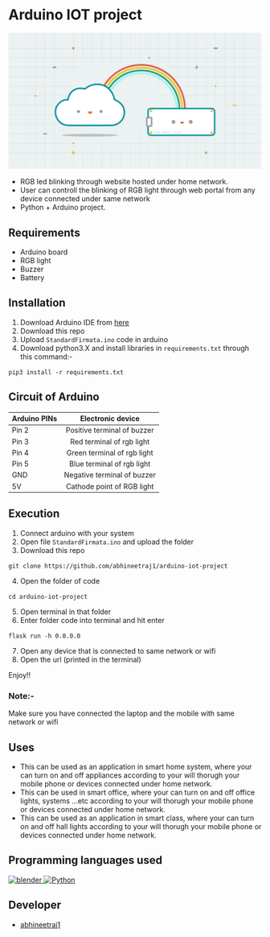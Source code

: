 # Arduino IOT project
![alt text](https://github.com/abhineetraj1/arduino-iot-project/blob/main/fav.png?raw=true)

* RGB led blinking through website hosted under home network.
* User can controll the blinking of RGB light through web portal  from any device connected under same network
* Python + Arduino project.

## Requirements
* Arduino board
* RGB light
* Buzzer
* Battery

## Installation
1) Download Arduino IDE from [here](https://support.arduino.cc/hc/en-us/articles/360019833020-Download-and-install-Arduino-IDE)
2) Download this repo
3) Upload ```StandardFirmata.ino``` code in arduino
4) Download python3.X and install libraries in ```requirements.txt``` through this command:-
```
pip3 install -r requirements.txt
```


## Circuit of Arduino

| Arduino PINs | Electronic device |
|------|:------:|
|  Pin 2 | Positive terminal of buzzer |
|  Pin 3 | Red terminal of rgb light |
|  Pin 4 | Green terminal of rgb light |
|  Pin 5 | Blue terminal of rgb light |
|  GND   | Negative terminal of buzzer |
|  5V    | Cathode point of RGB light |

## Execution
1)	Connect arduino with your system
2)	Open file ```StandardFirmata.ino``` and upload the folder
3)	Download this repo
```
git clone https://github.com/abhineetraj1/arduino-iot-project
```
4)	Open the folder of code
```
cd arduino-iot-project
```
5)	Open terminal in that folder
6)	Enter folder code into terminal and hit enter
```
flask run -h 0.0.0.0
```
7)	Open any device that is connected to same network or wifi
8)	Open the url (printed in the terminal)

Enjoy!!

### Note:-	
Make sure you have connected the laptop and the mobile with same network or wifi

## Uses
*	This can be used as an application in smart home system, where your can turn on and off appliances according to your will thorugh your mobile phone or devices connected under home network.
*	This can be used in smart office, where your can turn on and off office lights, systems ...etc according to your will thorugh your mobile phone or devices connected under home network.
*	This can be used as an application in smart class, where your can turn on and off hall lights according to your will thorugh your mobile phone or devices connected under home network.

## Programming languages used
<a href="https://www.arduino.cc/" target="_blank" rel="noreferrer"> <img src="https://cdn.arduino.cc/header-footer/prod/assets/favicon-arduino/favicon.ico" alt="blender" width="40" height="40"/> </a><a href="https://www.python.org/" target="_blank" rel="noreferrer"><img src="https://raw.githubusercontent.com/danielcranney/readme-generator/main/public/icons/skills/python-colored.svg" width="36" height="36" alt="Python" /></a>

## Developer
*	[abhineetraj1](http://github.com/abhineetraj1)


